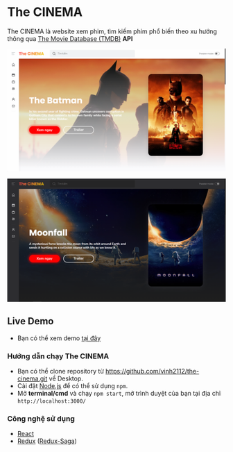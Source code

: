 # The CINEMA

The CINEMA là website xem phim, tìm kiếm phim phổ biến theo xu hướng thông qua  [ The Movie Database (TMDB)][1] **API**

  [1]: https://www.themoviedb.org/documentation/api

![The CINEMA light](https://github.com/vinh2112/the-cinema/blob/main/src/images/home_light.png)

![The CINEMA dark](https://github.com/vinh2112/the-cinema/blob/main/src/images/home_dark.png)

## Live Demo

- Bạn có thể xem demo [tại đây](https://vinh2112.github.io/)

### Hướng dẫn chạy The CINEMA

- Bạn có thể clone repository từ https://github.com/vinh2112/the-cinema.git về Desktop.
- Cài đặt [Node.js](https://nodejs.org/en/) để có thể sử dụng `npm`.
- Mở **terminal/cmd** và chạy `npm start`, mở trình duyệt của bạn tại địa chỉ `http://localhost:3000/`

### Công nghệ sử dụng

- [React](https://reactjs.org/)
- [Redux](https://redux.js.org/) ([Redux-Saga](https://redux-saga.js.org/))
